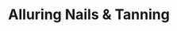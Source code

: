 ---
title: "Alluring Nails & Tanning"
url: /cambridge/alluring-nails-und-tanning/
shop: Kosmetik
---